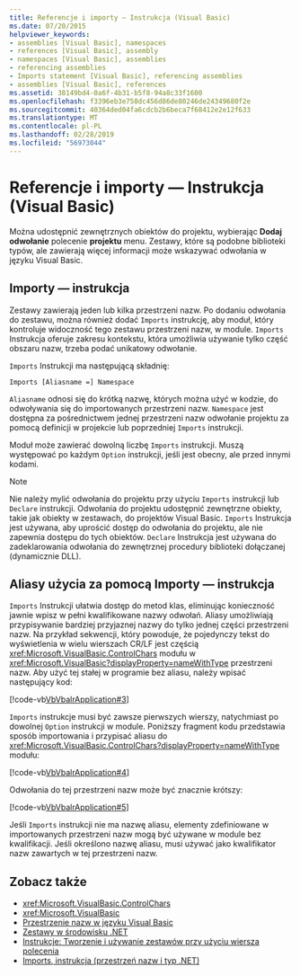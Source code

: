 ```yaml
---
title: Referencje i importy — Instrukcja (Visual Basic)
ms.date: 07/20/2015
helpviewer_keywords:
- assemblies [Visual Basic], namespaces
- references [Visual Basic], assembly
- namespaces [Visual Basic], assemblies
- referencing assemblies
- Imports statement [Visual Basic], referencing assemblies
- assemblies [Visual Basic], references
ms.assetid: 38149bd4-0a6f-4b31-b5f8-94a8c33f1600
ms.openlocfilehash: f3396eb3e758dc456d86de80246de24349680f2e
ms.sourcegitcommit: 40364ded04fa6cdcb2b6beca7f68412e2e12f633
ms.translationtype: MT
ms.contentlocale: pl-PL
ms.lasthandoff: 02/28/2019
ms.locfileid: "56973044"
---
```

# <a name="references-and-the-imports-statement-visual-basic"></a>Referencje i importy — Instrukcja (Visual Basic)
Można udostępnić zewnętrznych obiektów do projektu, wybierając **Dodaj odwołanie** polecenie **projektu** menu. Zestawy, które są podobne biblioteki typów, ale zawierają więcej informacji może wskazywać odwołania w języku Visual Basic.  
  
## <a name="the-imports-statement"></a>Importy — instrukcja  
 Zestawy zawierają jeden lub kilka przestrzeni nazw. Po dodaniu odwołania do zestawu, można również dodać `Imports` instrukcję, aby moduł, który kontroluje widoczność tego zestawu przestrzeni nazw, w module. `Imports` Instrukcja oferuje zakresu kontekstu, która umożliwia używanie tylko część obszaru nazw, trzeba podać unikatowy odwołanie.  
  
 `Imports` Instrukcji ma następującą składnię:  
  
 `Imports [Aliasname =] Namespace`  
  
 `Aliasname` odnosi się do krótką nazwę, których można użyć w kodzie, do odwoływania się do importowanych przestrzeni nazw. `Namespace` jest dostępna za pośrednictwem jednej przestrzeni nazw odwołanie projektu za pomocą definicji w projekcie lub poprzedniej `Imports` instrukcji.  
  
 Moduł może zawierać dowolną liczbę `Imports` instrukcji. Muszą występować po każdym `Option` instrukcji, jeśli jest obecny, ale przed innymi kodami.  
  
> [!NOTE]
>  Nie należy mylić odwołania do projektu przy użyciu `Imports` instrukcji lub `Declare` instrukcji. Odwołania do projektu udostępnić zewnętrzne obiekty, takie jak obiekty w zestawach, do projektów Visual Basic. `Imports` Instrukcja jest używana, aby uprościć dostęp do odwołania do projektu, ale nie zapewnia dostępu do tych obiektów. `Declare` Instrukcja jest używana do zadeklarowania odwołania do zewnętrznej procedury biblioteki dołączanej (dynamicznie DLL).  
  
## <a name="using-aliases-with-the-imports-statement"></a>Aliasy użycia za pomocą Importy — instrukcja  
 `Imports` Instrukcji ułatwia dostęp do metod klas, eliminując konieczność jawnie wpisz w pełni kwalifikowane nazwy odwołań. Aliasy umożliwiają przypisywanie bardziej przyjaznej nazwy do tylko jednej części przestrzeni nazw. Na przykład sekwencji, który powoduje, że pojedynczy tekst do wyświetlenia w wielu wierszach CR/LF jest częścią <xref:Microsoft.VisualBasic.ControlChars> modułu w <xref:Microsoft.VisualBasic?displayProperty=nameWithType> przestrzeni nazw. Aby użyć tej stałej w programie bez aliasu, należy wpisać następujący kod:  
  
 [!code-vb[VbVbalrApplication#3](~/samples/snippets/visualbasic/VS_Snippets_VBCSharp/VbVbalrApplication/VB/Class1.vb#3)]  
  
 `Imports` instrukcje musi być zawsze pierwszych wierszy, natychmiast po dowolnej `Option` instrukcji w module. Poniższy fragment kodu przedstawia sposób importowania i przypisać aliasu do <xref:Microsoft.VisualBasic.ControlChars?displayProperty=nameWithType> modułu:  
  
 [!code-vb[VbVbalrApplication#4](~/samples/snippets/visualbasic/VS_Snippets_VBCSharp/VbVbalrApplication/VB/Class1.vb#4)]  
  
 Odwołania do tej przestrzeni nazw może być znacznie krótszy:  
  
 [!code-vb[VbVbalrApplication#5](~/samples/snippets/visualbasic/VS_Snippets_VBCSharp/VbVbalrApplication/VB/Class1.vb#5)]  
  
 Jeśli `Imports` instrukcji nie ma nazwę aliasu, elementy zdefiniowane w importowanych przestrzeni nazw mogą być używane w module bez kwalifikacji. Jeśli określono nazwę aliasu, musi używać jako kwalifikator nazw zawartych w tej przestrzeni nazw.  
  
## <a name="see-also"></a>Zobacz także

- <xref:Microsoft.VisualBasic.ControlChars>
- <xref:Microsoft.VisualBasic>
- [Przestrzenie nazw w języku Visual Basic](../../../visual-basic/programming-guide/program-structure/namespaces.md)
- [Zestawy w środowisku .NET](../../../standard/assembly/index.md)
- [Instrukcje: Tworzenie i używanie zestawów przy użyciu wiersza polecenia](../../../visual-basic/programming-guide/concepts/assemblies-gac/how-to-create-and-use-assemblies-using-the-command-line.md)
- [Imports, instrukcja (przestrzeń nazw i typ .NET)](../../../visual-basic/language-reference/statements/imports-statement-net-namespace-and-type.md)
